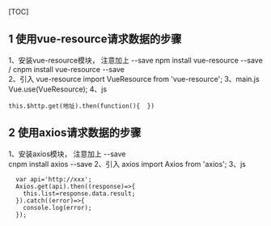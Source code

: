 [TOC]
## 1 使用vue-resource请求数据的步骤
1、安装vue-resource模块，  注意加上  --save
  npm install vue-resource --save /  cnpm install vue-resource --save  
2、引入 vue-resource
  import VueResource from 'vue-resource';
3、main.js  
  Vue.use(VueResource);
4、js
```
this.$http.get(地址).then(function(){  })
```
## 2 使用axios请求数据的步骤
1、安装axios模块，  注意加上  --save  
  cnpm  install  axios --save
2、引入 axios
  import Axios from 'axios';
3、js 
```
  var api='http://xxx';
  Axios.get(api).then((response)=>{
    this.list=response.data.result;
  }).catch((error)=>{
    console.log(error);
  });
```